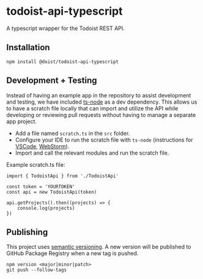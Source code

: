 # todoist-api-typescript

A typescript wrapper for the Todoist REST API.

## Installation

```
npm install @doist/todoist-api-typescript
```

## Development + Testing

Instead of having an example app in the repository to assist development and testing, we have included [ts-node]() as a dev dependency. This allows us to have a scratch file locally that can import and utilize the API while developing or reviewing pull requests without having to manage a separate app project.

-   Add a file named `scratch.ts` in the `src` folder.
-   Configure your IDE to run the scratch file with `ts-node` (instructions for [VSCode](https://medium.com/@dupski/debug-typescript-in-vs-code-without-compiling-using-ts-node-9d1f4f9a94a), [WebStorm](https://www.jetbrains.com/help/webstorm/running-and-debugging-typescript.html#ws_ts_run_debug_server_side_ts_node)).
-   Import and call the relevant modules and run the scratch file.

Example scratch.ts file:

```
import { TodoistApi } from './TodoistApi'

const token = 'YOURTOKEN'
const api = new TodoistApi(token)

api.getProjects().then((projects) => {
    console.log(projects)
})
```

## Publishing

This project uses [semantic versioning](https://semver.org/). A new version will be published to GitHub Package Registry when a new tag is pushed.

```
npm version <major|minor|patch>
git push --follow-tags
```
